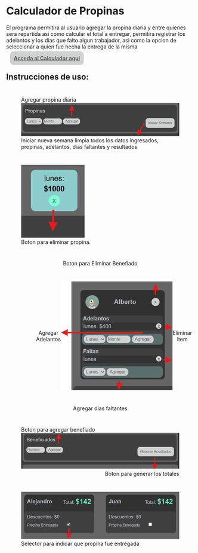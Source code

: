 <style>
.derecha{
    float: right
}

.center {
 width: 300px
}

div {
    margin: 40px
}
.manual2, .centro {
    margin: 40px;
    display: flex;
    flex-direction: column;
    text-align: center
}

.centro {
    flex-direction: row;
    align-items: center
}
.top{
    flex-basis: 100%
}

a {
    margin: 10px;
    padding: 10px;
    border-radius: 10px;
    border: none;
    width: 4rem;
    background-color: rgb(208, 210, 210);
    color: rgb(96, 96, 96);
    font-weight: bold
}

a:hover {
    color: black;
    text-decoration: none;
    background-color: aquamarine;
}

</style>

# Calculador de Propinas

El programa permitira al usuario agregar la propina diaria y entre quienes sera repartida asi como calcular el total a entregar, permitira registrar los adelantos y los dias que falto algun trabajador, asi como la opcion de seleccionar a quien fue hecha la entrega de la misma

[Acceda al Calculador aqui](https://lacruzjd.github.io/calculadorPropinas-ch/)

## Instrucciones de uso:

<div class="manual">
Agregar propina diaria
<img src="./docs/img/propinas.png">
Iniciar nueva semana limpia todos los datos ingresados, propinas, adelantos, dias faltantes y resultados
</div>

<div class="manual">
<img src="./docs/img/elimiar-propina.png"><br>
Boton para eliminar propina.
</div>

<div class="manual2">
<span class="top">Boton para Eliminar Benefiado</span>
<div class="centro">
    <span class="izquierda">Agregar Adelantos</span>
    <img class="center"  src="./docs/img/ficha-beneficado.png"><br>
    <span >Eliminar item</span>
</div>
<span class="top">Agregar dias faltantes</span>
</div>


<div>
Boton para agregar benefiado
<img src="./docs/img/beneficiado.png"/>
<span class="derecha">Boton para generar los totales </span>
</div>

<div>
<br>
<img src="./docs/img/entregada.png"/>
Selector para indicar que propina fue entregada
</div>




